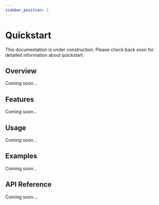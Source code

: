 ```yaml
---
sidebar_position: 1
---
```


# Quickstart

This documentation is under construction. Please check back soon for detailed information about quickstart.

## Overview

Coming soon...

## Features

Coming soon...

## Usage

Coming soon...

## Examples

Coming soon...

## API Reference

Coming soon...
